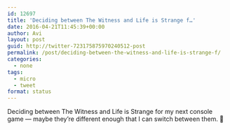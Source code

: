 ```yaml
---
id: 12697
title: 'Deciding between The Witness and Life is Strange f…'
date: 2016-04-21T11:45:39+00:00
author: Avi
layout: post
guid: http://twitter-723175875970240512-post
permalink: /post/deciding-between-the-witness-and-life-is-strange-f/
categories:
  - none
tags:
  - micro
  - tweet
format: status
---
```

Deciding between The Witness and Life is Strange for my next console game — maybe they’re different enough that I can switch between them. 🤔
